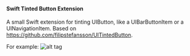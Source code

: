<h4>Swift Tinted Button Extension</h4>

A small Swift extension for tinting UIButton, like a UIBarButtonItem or a UINavigationItem. Based on https://github.com/filipstefansson/UITintedButton.

For example:
![alt tag](https://raw.github.com/maximbilan/SwiftTintedButtonExtension/master/img/img4.png)
